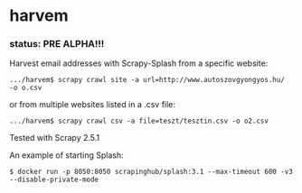 # harvem

### status: PRE ALPHA!!!

Harvest email addresses with Scrapy-Splash from a specific website:

```
.../harvem$ scrapy crawl site -a url=http://www.autoszovgyongyos.hu/  -o o.csv
```

or from multiple websites listed in a .csv file: 
```
.../harvem$ scrapy crawl csv -a file=teszt/tesztin.csv -o o2.csv

```

Tested with Scrapy 2.5.1

An example of starting Splash:
```
$ docker run -p 8050:8050 scrapinghub/splash:3.1 --max-timeout 600 -v3 --disable-private-mode
```


